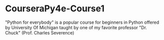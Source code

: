 # CourseraPy4e-Course1
"Python for everybody" is a popular course for beginners in Python offered by University Of Michigan taught by one of my favorite professor "Dr. Chuck" (Prof. Charles Severence)
